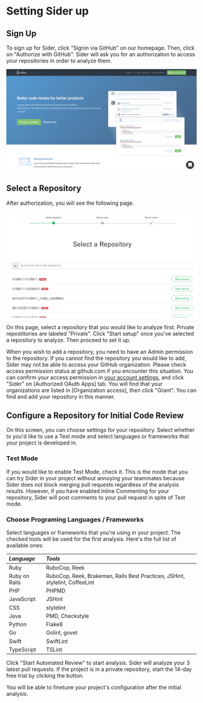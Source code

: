 # Setting Sider up

## Sign Up

To sign up for Sider, click "Signin via GitHub" on our homepage. Then, click on "Authorize with GitHub". Sider will ask you for an authorization to access your repositories in order to analyze them.

![heroarea](../.gitbook/assets/heroarea-signup.png)

## Select a Repository

After authorization, you will see the following page.

![Select a repository](../.gitbook/assets/select-a-repository.png)

On this page, select a repository that you would like to analyze first. Private repostitories are labeled "Private". Click "Start setup" once you've selected a repository to analyze. Then proceed to set it up.

When you wish to add a repository, you need to have an Admin permission to the repository. If you cannot find the repository you would like to add, Sider may not be able to access your GitHub organization. Please check access permission status at github.com if you encounter this situation. You can confirm your access permission in [your account settings](https://github.com/settings/profile), and click "Sider" on \[Authorized OAuth Apps\] tab. You will find that your organizations are listed in \[Organization access\], then click "Grant". You can find and add your repository in this manner.

## Configure a Repository for Initial Code Review

On this screen, you can choose settings for your repository. Select whether to you'd like to use a Test mode and select languages or frameworks that your project is developed in.

### Test Mode

If you would like to enable Test Mode, check it. This is the mode that you can try Sider in your project without annoying your teammates because Sider does not block merging pull requests regardless of the analysis results. However, if you have enabled Inline Commenting for your repository, Sider will post comments to your pull request in spite of Test mode.

### Choose Programing Languages / Frameworks

Select languages or frameworks that you're using in your project. The checked tools will be used for the first analysis. Here's the full list of available ones:

| *Language* | *Tools* |
| :--- | :--- |
| Ruby | RuboCop, Reek |
| Ruby on Rails | RuboCop, Reek, Brakeman, Rails Best Practices, JSHint, stylelint, CoffeeLint |
| PHP | PHPMD |
| JavaScript | JSHint |
| CSS | stylelint |
| Java | PMD, Checkstyle |
| Python | Flake8 |
| Go | Golint, govet |
| Swift | SwiftLint |
| TypeScript | TSLint |

Click "Start Automated Review" to start analysis. Sider will analyze your 3 latest pull requests. If the project is in a private repository, start the 14-day free trial by clicking the button.

You will be able to finetune your project's configuration after the initial analysis.

